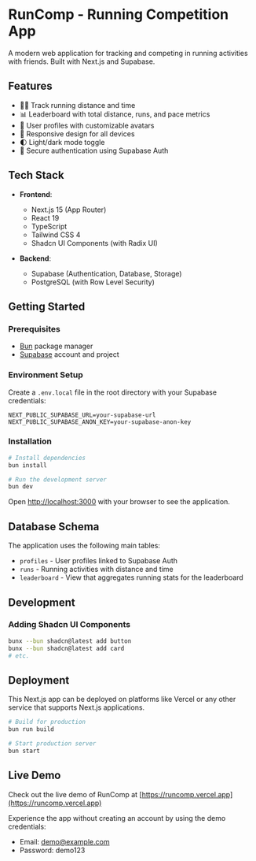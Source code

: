 # RunComp - Running Competition App

A modern web application for tracking and competing in running activities with friends. Built with Next.js and Supabase.

## Features

- 🏃‍♂️ Track running distance and time
- 📊 Leaderboard with total distance, runs, and pace metrics
- 👤 User profiles with customizable avatars
- 📱 Responsive design for all devices
- 🌓 Light/dark mode toggle
- 🔐 Secure authentication using Supabase Auth

## Tech Stack

- **Frontend**:
  - Next.js 15 (App Router)
  - React 19
  - TypeScript
  - Tailwind CSS 4
  - Shadcn UI Components (with Radix UI)

- **Backend**:
  - Supabase (Authentication, Database, Storage)
  - PostgreSQL (with Row Level Security)

## Getting Started

### Prerequisites

- [Bun](https://bun.sh/) package manager
- [Supabase](https://supabase.com/) account and project

### Environment Setup

Create a `.env.local` file in the root directory with your Supabase credentials:

```env
NEXT_PUBLIC_SUPABASE_URL=your-supabase-url
NEXT_PUBLIC_SUPABASE_ANON_KEY=your-supabase-anon-key
```

### Installation

```bash
# Install dependencies
bun install

# Run the development server
bun dev
```

Open [http://localhost:3000](http://localhost:3000) with your browser to see the application.

## Database Schema

The application uses the following main tables:
- `profiles` - User profiles linked to Supabase Auth
- `runs` - Running activities with distance and time
- `leaderboard` - View that aggregates running stats for the leaderboard

## Development

### Adding Shadcn UI Components

```bash
bunx --bun shadcn@latest add button
bunx --bun shadcn@latest add card
# etc.
```

## Deployment

This Next.js app can be deployed on platforms like Vercel or any other service that supports Next.js applications.

```bash
# Build for production
bun run build

# Start production server
bun start
```

## Live Demo

Check out the live demo of RunComp at [https://runcomp.vercel.app](https://runcomp.vercel.app)

Experience the app without creating an account by using the demo credentials:
- Email: demo@example.com
- Password: demo123
